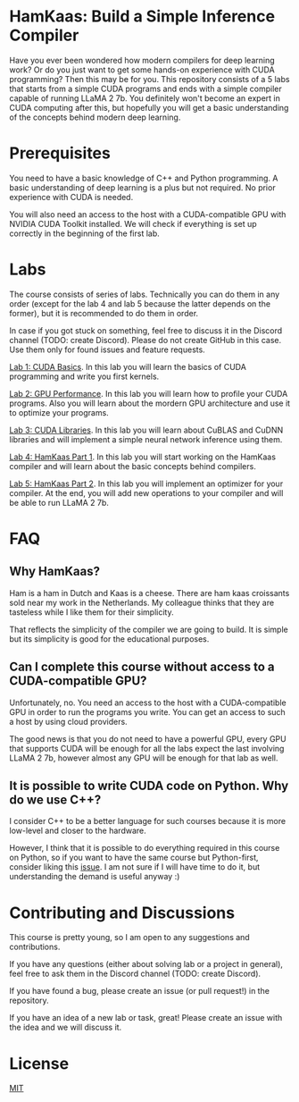 # HamKaas: Build a Simple Inference Compiler

Have you ever been wondered how modern compilers for deep learning work? Or do you just want to get some hands-on experience with CUDA programming? Then this may be for you. This repository consists of a 5 labs that starts from a simple CUDA programs and ends with a simple compiler capable of running LLaMA 2 7b. You definitely won't become an expert in CUDA computing after this, but hopefully you will get a basic understanding of the concepts behind modern deep learning.

# Prerequisites

You need to have a basic knowledge of C++ and Python programming. A basic understanding of deep learning is a plus but not required. No prior experience with CUDA is needed.

You will also need an access to the host with a CUDA-compatible GPU with NVIDIA CUDA Toolkit installed. We will check if everything is set up correctly in the beginning of the first lab.

# Labs

The course consists of series of labs. Technically you can do them in any order (except for the lab 4 and lab 5 because the latter depends on the former), but it is recommended to do them in order.

In case if you got stuck on something, feel free to discuss it in the Discord channel (TODO: create Discord). Please do not create GitHub in this case. Use them only for found issues and feature requests.

[Lab 1: CUDA Basics](lab1/README.md). In this lab you will learn the basics of CUDA programming and write you first kernels.

[Lab 2: GPU Performance](lab2/README.md). In this lab you will learn how to profile your CUDA programs. Also you will learn about the mordern GPU architecture and use it to optimize your programs.

[Lab 3: CUDA Libraries](lab3/README.md). In this lab you will learn about CuBLAS and CuDNN libraries and will implement a simple neural network inference using them.

[Lab 4: HamKaas Part 1](lab4/README.md). In this lab you will start working on the HamKaas compiler and will learn about the basic concepts behind compilers.

[Lab 5: HamKaas Part 2](lab5/README.md). In this lab you will implement an optimizer for your compiler. At the end, you will add new operations to your compiler and will be able to run LLaMA 2 7b.

# FAQ

## Why HamKaas?

Ham is a ham in Dutch and Kaas is a cheese. There are ham kaas croissants sold near my work in the Netherlands. My colleague thinks that they are tasteless while I like them for their simplicity.

That reflects the simplicity of the compiler we are going to build. It is simple but its simplicity is good for the educational purposes.

## Can I complete this course without access to a CUDA-compatible GPU?

Unfortunately, no. You need an access to the host with a CUDA-compatible GPU in order to run the programs you write. You can get an access to such a host by using cloud providers.

The good news is that you do not need to have a powerful GPU, every GPU that supports CUDA will be enough for all the labs expect the last involving LLaMA 2 7b, however almost any GPU will be enough for that lab as well.

## It is possible to write CUDA code on Python. Why do we use C++?

I consider C++ to be a better language for such courses because it is more low-level and closer to the hardware.

However, I think that it is possible to do everything required in this course on Python, so if you want to have the same course but Python-first, consider liking this [issue](https://github.com/gritukan/hamkaas/issues/1). I am not sure if I will have time to do it, but understanding the demand is useful anyway :)

# Contributing and Discussions

This course is pretty young, so I am open to any suggestions and contributions.

If you have any questions (either about solving lab or a project in general), feel free to ask them in the Discord channel (TODO: create Discord).

If you have found a bug, please create an issue (or pull request!) in the repository.

If you have an idea of a new lab or task, great! Please create an issue with the idea and we will discuss it.

# License

[MIT](LICENSE)

